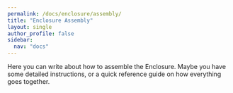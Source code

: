 ```yaml
---
permalink: /docs/enclosure/assembly/
title: "Enclosure Assembly"
layout: single
author_profile: false
sidebar:
  nav: "docs"
---
```

Here you can write about how to assemble the Enclosure. Maybe you have some detailed instructions, or a quick reference guide on how everything goes together. 

